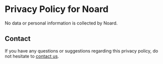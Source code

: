 # Privacy Policy for Noard

No data or personal information is collected by Noard.

## Contact

If you have any questions or suggestions regarding this privacy policy, do not hesitate to [contact us](https://github.com/weareneopix/noard/issues/new).
